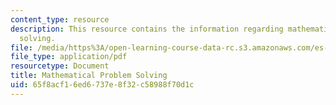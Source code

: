 ```yaml
---
content_type: resource
description: This resource contains the information regarding mathematical problem
  solving.
file: /media/https%3A/open-learning-course-data-rc.s3.amazonaws.com/es-291-learning-seminar-experiments-in-education-spring-2003/65f8acf16ed6737e8f32c58988f70d1c_MITES_291S03_6b_math.pdf
file_type: application/pdf
resourcetype: Document
title: Mathematical Problem Solving
uid: 65f8acf1-6ed6-737e-8f32-c58988f70d1c
---
```


